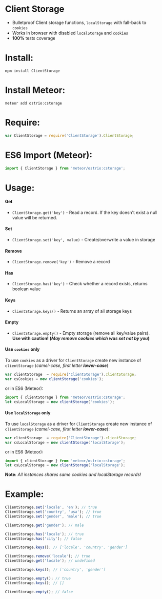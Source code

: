 Client Storage
========

 - Bulletproof Client storage functions, `localStorage` with fall-back to `cookies`
 - Works in browser with disabled `localStorage` and `cookies`
 - __100%__ tests coverage

Install:
========
```shell
npm install ClientStorage
```

Install Meteor:
========
```shell
meteor add ostrio:cstorage
```

Require:
========
```jsx
var ClientStorage = require('ClientStorage').ClientStorage;
```

ES6 Import (Meteor):
========
```jsx
import { ClientStorage } from 'meteor/ostrio:cstorage';
```


Usage:
========
#### Get
 - `ClientStorage.get('key')` - Read a record. If the key doesn't exist a null value will be returned.

#### Set
 - `ClientStorage.set('key', value)` - Create/overwrite a value in storage

#### Remove
 - `ClientStorage.remove('key')` - Remove a record

#### Has
 - `ClientStorage.has('key')` - Check whether a record exists, returns boolean value

#### Keys
 - `ClientStorage.keys()` - Returns an array of all storage keys

#### Empty
 - `ClientStorage.empty()` - Empty storage (remove all key/value pairs). __Use with caution! (*May remove cookies which was set not by you*)__

#### Use `cookies` only
To use `cookies` as a driver for `ClientStorage` create new instance of `clientStorage` (*camel-case, first letter __lower-case__*)
```js
var clientStorage  = require('ClientStorage').clientStorage;
var csCookies = new clientStorage('cookies');
```

or in ES6 (Meteor):
```jsx
import { clientStorage } from 'meteor/ostrio:cstorage';
let csLocalStorage = new clientStorage('cookies');
```

#### Use `localStorage` only
To use `localStorage` as a driver for `ClientStorage` create new instance of `clientStorage` (*camel-case, first letter __lower-case__*):
```js
var clientStorage  = require('ClientStorage').clientStorage;
var csLocalStorage = new clientStorage('localStorage');
```

or in ES6 (Meteor):
```jsx
import { clientStorage } from 'meteor/ostrio:cstorage';
let csLocalStorage = new clientStorage('localStorage');
```

__Note:__ *All instances shares same cookies and localStorage records!*



Example:
=========
```javascript
ClientStorage.set('locale', 'en'); // true
ClientStorage.set('country', 'usa'); // true
ClientStorage.set('gender', 'male'); // true

ClientStorage.get('gender'); // male

ClientStorage.has('locale'); // true
ClientStorage.has('city'); // false

ClientStorage.keys(); // ['locale', 'country', 'gender']

ClientStorage.remove('locale'); // true
ClientStorage.get('locale'); // undefined

ClientStorage.keys(); // ['country', 'gender']

ClientStorage.empty(); // true
ClientStorage.keys(); // []

ClientStorage.empty(); // false
```